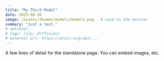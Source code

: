```yaml
---
title: "My Third Model"
date: 2025-08-20
image: /assets/thumbs/models/model3.png   # used on the monitor
summary: "Just a test."
# optional:
# tags: [nlp, diffusion]
# external_url: https://arxiv.org/abs/...
---
```

A few lines of detail for the standalone page. You can embed images, etc.